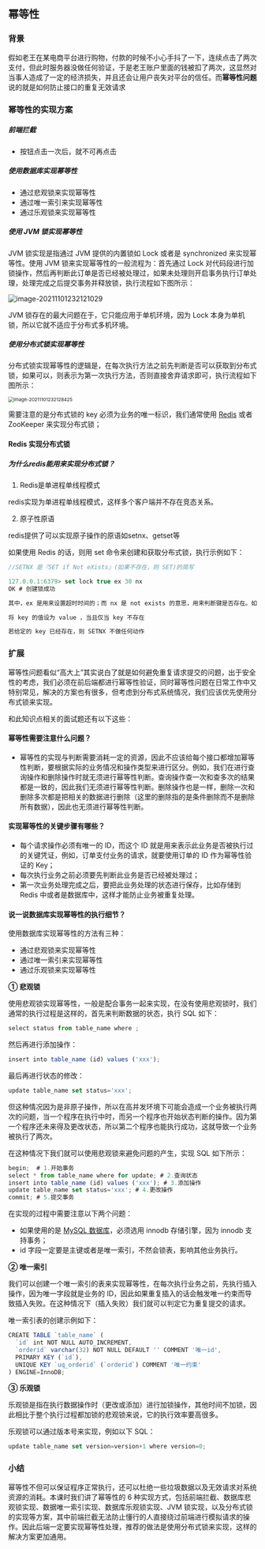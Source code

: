 ## 幂等性

### 背景

假如老王在某电商平台进行购物，付款的时候不小心手抖了一下，连续点击了两次支付，但此时服务器没做任何验证，于是老王账户里面的钱被扣了两次，这显然对当事人造成了一定的经济损失，并且还会让用户丧失对平台的信任。而**幂等性问题**说的就是如何防止接口的重复无效请求

### 幂等性的实现方案

##### 前端拦截

- 按钮点击一次后，就不可再点击

##### 使用数据库实现幂等性

- 通过悲观锁来实现幂等性
- 通过唯一索引来实现幂等性
- 通过乐观锁来实现幂等性

##### 使用 JVM 锁实现幂等性

JVM 锁实现是指通过 JVM 提供的内置锁如 Lock 或者是 synchronized 来实现幂等性。使用 JVM 锁来实现幂等性的一般流程为：首先通过 Lock 对代码段进行加锁操作，然后再判断此订单是否已经被处理过，如果未处理则开启事务执行订单处理，处理完成之后提交事务并释放锁，执行流程如下图所示：

![image-20211101232121029](https://gitee.com/HappyBinbin/pcigo/raw/master/202111012321087.png)

JVM 锁存在的最大问题在于，它只能应用于单机环境，因为 Lock 本身为单机锁，所以它就不适应于分布式多机环境。

##### 使用分布式锁实现幂等性

分布式锁实现幂等性的逻辑是，在每次执行方法之前先判断是否可以获取到分布式锁，如果可以，则表示为第一次执行方法，否则直接舍弃请求即可，执行流程如下图所示：

<img src="https://gitee.com/HappyBinbin/pcigo/raw/master/202111012321494.png" alt="image-20211101232128425" style="zoom:67%;" />

需要注意的是分布式锁的 key 必须为业务的唯一标识，我们通常使用 [Redis](https://cloud.tencent.com/product/crs?from=10680) 或者 ZooKeeper 来实现分布式锁；

#### Redis 实现分布式锁

##### 为什么redis能用来实现分布式锁？

1. Redis是单进程单线程模式

redis实现为单进程单线程模式，这样多个客户端并不存在竞态关系。

2. 原子性原语

redis提供了可以实现原子操作的原语如setnx、getset等

如果使用 Redis 的话，则用 set 命令来创建和获取分布式锁，执行示例如下：

```javascript
//SETNX 是『SET if Not eXists』(如果不存在，则 SET)的简写

127.0.0.1:6379> set lock true ex 30 nx
OK # 创建锁成功

其中，ex 是用来设置超时时间的；而 nx 是 not exists 的意思，用来判断键是否存在。如果返回的结果为“OK”，则表示创建锁成功，否则表示重复请求，应该舍弃。

将 key 的值设为 value ，当且仅当 key 不存在

若给定的 key 已经存在，则 SETNX 不做任何动作

```



### 扩展

幂等性问题看似“高大上”其实说白了就是如何避免重复请求提交的问题，出于安全性的考虑，我们必须在前后端都进行幂等性验证，同时幂等性问题在日常工作中又特别常见，解决的方案也有很多，但考虑到分布式系统情况，我们应该优先使用分布式锁来实现。

和此知识点相关的面试题还有以下这些：

#### 幂等性需要注意什么问题？

- 幂等性的实现与判断需要消耗一定的资源，因此不应该给每个接口都增加幂等性判断，要根据实际的业务情况和操作类型来进行区分。例如，我们在进行查询操作和删除操作时就无须进行幂等性判断。查询操作查一次和查多次的结果都是一致的，因此我们无须进行幂等性判断。删除操作也是一样，删除一次和删除多次都是把相关的数据进行删除（这里的删除指的是条件删除而不是删除所有数据），因此也无须进行幂等性判断。

#### 实现幂等性的关键步骤有哪些？

- 每个请求操作必须有唯一的 ID，而这个 ID 就是用来表示此业务是否被执行过的关键凭证，例如，订单支付业务的请求，就要使用订单的 ID 作为幂等性验证的 Key；
- 每次执行业务之前必须要先判断此业务是否已经被处理过；
- 第一次业务处理完成之后，要把此业务处理的状态进行保存，比如存储到 Redis 中或者是数据库中，这样才能防止业务被重复处理。

#### 说一说数据库实现幂等性的执行细节？

使用数据库实现幂等性的方法有三种：

- 通过悲观锁来实现幂等性
- 通过唯一索引来实现幂等性
- 通过乐观锁来实现幂等性

**① 悲观锁**

使用悲观锁实现幂等性，一般是配合事务一起来实现，在没有使用悲观锁时，我们通常的执行过程是这样的，首先来判断数据的状态，执行 SQL 如下：

```javascript
select status from table_name where ;
```

然后再进行添加操作：

```javascript
insert into table_name (id) values ('xxx');
```

最后再进行状态的修改：

```javascript
update table_name set status='xxx';
```

但这种情况因为是非原子操作，所以在高并发环境下可能会造成一个业务被执行两次的问题，当一个程序在执行中时，而另一个程序也开始状态判断的操作。因为第一个程序还未来得及更改状态，所以第二个程序也能执行成功，这就导致一个业务被执行了两次。

在这种情况下我们就可以使用悲观锁来避免问题的产生，实现 SQL 如下所示：

```javascript
begin;  # 1.开始事务
select * from table_name where for update; # 2.查询状态
insert into table_name (id) values ('xxx'); # 3.添加操作
update table_name set status='xxx'; # 4.更改操作
commit; # 5.提交事务
```

在实现的过程中需要注意以下两个问题：

- 如果使用的是 [MySQL 数据库](https://cloud.tencent.com/product/cdb?from=10680)，必须选用 innodb 存储引擎，因为 innodb 支持事务；
- id 字段一定要是主键或者是唯一索引，不然会锁表，影响其他业务执行。

**② 唯一索引**

我们可以创建一个唯一索引的表来实现幂等性，在每次执行业务之前，先执行插入操作，因为唯一字段就是业务的 ID，因此如果重复插入的话会触发唯一约束而导致插入失败。在这种情况下（插入失败）我们就可以判定它为重复提交的请求。

唯一索引表的创建示例如下：

```javascript
CREATE TABLE `table_name` (
  `id` int NOT NULL AUTO_INCREMENT,
  `orderid` varchar(32) NOT NULL DEFAULT '' COMMENT '唯一id',
  PRIMARY KEY (`id`),
  UNIQUE KEY `uq_orderid` (`orderid`) COMMENT '唯一约束'
) ENGINE=InnoDB;
```

**③ 乐观锁**

乐观锁是指在执行数据操作时（更改或添加）进行加锁操作，其他时间不加锁，因此相比于整个执行过程都加锁的悲观锁来说，它的执行效率要高很多。

乐观锁可以通过版本号来实现，例如以下 SQL：

```javascript
update table_name set version=version+1 where version=0;
```

### **小结**

幂等性不但可以保证程序正常执行，还可以杜绝一些垃圾数据以及无效请求对系统资源的消耗。本课时我们讲了幂等性的 6 种实现方式，包括前端拦截、数据库悲观锁实现、数据唯一索引实现、数据库乐观锁实现、JVM 锁实现，以及分布式锁的实现等方案，其中前端拦截无法防止懂行的人直接绕过前端进行模拟请求的操作。因此后端一定要实现幂等性处理，推荐的做法是使用分布式锁来实现，这样的解决方案更加通用。

